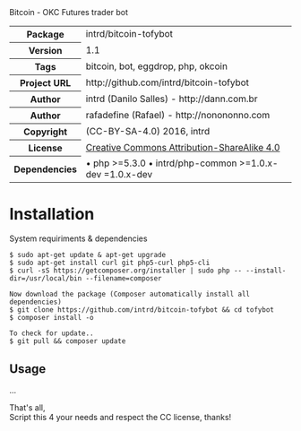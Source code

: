 <!-- docbloc -->
<span id='docbloc'>
Bitcoin - OKC Futures trader bot
<table>
<tr>
<th>Package</th>
<td>intrd/bitcoin-tofybot</td>
</tr>
<tr>
<th>Version</th>
<td>1.1</td>
</tr>
<tr>
<th>Tags</th>
<td>bitcoin, bot, eggdrop, php, okcoin</td>
</tr>
<tr>
<th>Project URL</th>
<td>http://github.com/intrd/bitcoin-tofybot</td>
</tr>
<tr>
<th>Author</th>
<td>intrd (Danilo Salles) - http://dann.com.br
<tr>
<th>Author</th>
<td>rafadefine (Rafael) - http://nonononno.com</td>
<tr>
<th>Copyright</th>
<td>(CC-BY-SA-4.0) 2016, intrd</td>
</tr>
<tr>
<th>License</th>
<td><a href='http://creativecommons.org/licenses/by-sa/4.0'>Creative Commons Attribution-ShareAlike 4.0</a></td>
</tr>
<tr>
<th>Dependencies</th>
<td> &#8226; php >=5.3.0 &#8226; intrd/php-common >=1.0.x-dev <dev-master &#8226; intrd/sqlite-dbintrd >=1.0.x-dev <dev-master</td>
</tr>
</table>
</span>
<!-- @docbloc 1.1 -->

Installation
============

System requiriments & dependencies

```
$ sudo apt-get update & apt-get upgrade
$ sudo apt-get install curl git php5-curl php5-cli
$ curl -sS https://getcomposer.org/installer | sudo php -- --install-dir=/usr/local/bin --filename=composer

Now download the package (Composer automatically install all dependencies)
$ git clone https://github.com/intrd/bitcoin-tofybot && cd tofybot
$ composer install -o

To check for update..
$ git pull && composer update

```
## Usage

...


That's all, <br/>
Script this 4 your needs and respect the CC license, thanks!

